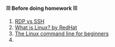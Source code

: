 #### ❕❕❕ Before doing homework ❕❕❕

1. [RDP vs SSH](https://www.google.com/search?q=rdp+vs+ssh&oq=rdp+vs+ssh&aqs=chrome..69i57.2126j0j1&sourceid=chrome&ie=UTF-8)
2. [What is Linux? by RedHat](https://www.redhat.com/en/topics/linux/what-is-linux)
3. [The Linux command line for beginners](https://ubuntu.com/tutorials/command-line-for-beginners#4-creating-folders-and-files)
4. 